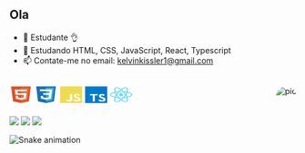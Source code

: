 ## Ola

- 🔭 Estudante 👌
- 🌱 Estudando HTML, CSS, JavaScript, React, Typescript
- 📫 Contate-me no email: kelvinkissler1@gmail.com

<div style="display: inline_block"><br>
  <img align="center" alt="-HTML" height="30" width="40" src="https://raw.githubusercontent.com/devicons/devicon/master/icons/html5/html5-original.svg">
  <img align="center" alt="CSS" height="30" width="40" src="https://raw.githubusercontent.com/devicons/devicon/master/icons/css3/css3-original.svg">
  <img align="center" alt="Js" height="30" width="40" src="https://raw.githubusercontent.com/devicons/devicon/master/icons/javascript/javascript-plain.svg">
  <img align="center" alt="Ts" height="30" width="40" src="https://raw.githubusercontent.com/devicons/devicon/master/icons/typescript/typescript-plain.svg">
  <img align="center" alt="React" height="30" width="40" src="https://raw.githubusercontent.com/devicons/devicon/master/icons/react/react-original.svg">
 <img align="right" alt="pic" height="150" style="border-radius:50px;" src="https://cdn.discordapp.com/attachments/785728350676713533/1019094261007917077/download20220902005532.png">
</div>

###

<div>
  <a href="https://www.instagram.com/kelvinfochesat0" target="_blank"><img src="https://img.shields.io/badge/-Instagram-%23E4405F?style=for-the-badge&logo=instagram&logoColor=white" target="_blank"></a>
  <a href = "mailto:kelvinkissler1@gmail.com"><img src="https://img.shields.io/badge/-Gmail-%23333?style=for-the-badge&logo=gmail&logoColor=white" target="_blank"></a>
  <a href="www.linkedin.com/in/KelvinFochesato" target="_blank"><img src="https://img.shields.io/badge/-LinkedIn-%230077B5?style=for-the-badge&logo=linkedin&logoColor=white" target="_blank"></a>
  
![Snake animation](https://github.com/kelvinfochesato/kelvinfochesato/blob/output/github-contribution-grid-snake.svg)
 </div>



